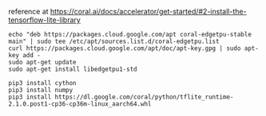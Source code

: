 reference at https://coral.ai/docs/accelerator/get-started/#2-install-the-tensorflow-lite-library

```
echo "deb https://packages.cloud.google.com/apt coral-edgetpu-stable main" | sudo tee /etc/apt/sources.list.d/coral-edgetpu.list
curl https://packages.cloud.google.com/apt/doc/apt-key.gpg | sudo apt-key add -
sudo apt-get update
sudo apt-get install libedgetpu1-std
```

```
pip3 install cython
pip3 install numpy
pip3 install https://dl.google.com/coral/python/tflite_runtime-2.1.0.post1-cp36-cp36m-linux_aarch64.whl

 ```
